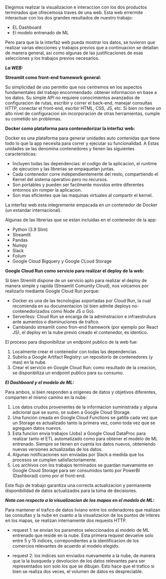 Elegimos realizar la visualizacion e interaccion con los dos productos terminados que ofrecemosa traves de una web. Esta web errermite interactuar con los dos grandes resultados de nuestro trabajo:

- EL Dashboard
- El modelo entrenado de ML

Pero para que la la interfaz web pueda mostrar los datos, se tuvieron que realizar varias elecciones y trabajos previos que a continuacion se detallan de manera general, asi como algunas de las justificaciones de esas selecciones y los trabajos previos necesarios.

***La WEB:***

**Streamlit como front-end framework general:**

Su simplicidad de uso permitio que nos centremos en los aspectos fundamentales del trabajo enconmendado: obtener informacion en base a los datos.
Su  simple API no requiere conocimientos avanzados de configuracion de rutas, escribir y correr el back-end, manejar consultas HTTP, conectar el front-end, escrbir HTML, CSS, JS, etc. Si bien no tiene un alto nivel de configuracion sin incorporacion de otras herramientas, cumple su cometido sin problemas.

**Docker como plataforma para contenedorizar la interfaz web:**

Docker es una plataforma para generar unidades auto contenidas que tiene todo lo que la app necesita para correr y ejecutar su funcionalidad. A Estas unidades se las denomina contenedores y tienen las siguientes caracteristicas:

- Incluyen todas las dependencias: el codigo de la aplicacion, el runtime de ejecucion y las librerias se empaquetan juntas.
- Cada contenedor corre independientemente del resto, compartiendo el Kernel del sistema operativo pero no recursos.
- Son portables y pueden ser facilmente movidos entre diferentes entornos sin romper la aplicacion.
- Son mas eficientes que las maquinas virtuales al compartir el kernel.

La interfaz web esta integremente empacada en un contenedor de Docker (un estandar internacional).

Algunas de las librerias que se estan incluidas en el contenedor de la app:

- Python (3.9 Slim)
- Streamlit
- Pandas
- Numpy
- Slack
- Folium
- Google Cloud Bigquery y Google CLoud Storage

**Google Cloud Run como servicio para realizar el deploy de la web:**

Si bien Stremlit dispone de un servicio apto para realizar el deploy de manera simple y rapida (Streamlit Comunity Cloud), nos volcamos por realizarlo mediante Google Cloud Run porque:

- Docker es una de las tecnologias soportadas por Cloud Run, la cual recomienda en su documentacion (si bien admite deploys no-contenedorizados como Node JS o Go).
- Serverless: Cloud Run se encarga de la adminstracion e infraestrutura ante aumentos o disminuciones de trafico.
- Cambiando streamlit como fron-end framework (por ejemplo por React JS), el deploy en la nube previo creado el contenedor, es identico.


El proceso para disponibilizar un endpoint publico de la web fue:

1) Localmente crear el contenedor con todas las dependencias
2) Subirlo a Google Artifact Registry: un repositorio de contenedores (y mas) en la nube.
3) Crear el servicio en Google Cloud Run: como resultado de la creacion, se disponibiliza un endpoint publico para su consumo.


***El Dashboard y el modelo de ML:***


Para ambos, si bien responden a origenes de datos y objetivos diferentes, comparten el mismo camino en la nube:

1) Los datos crudos provenentes de la informacion suministrada y alguna adicional que se sumo, se suben a Google Cloud Storage.
2) Una funcion creada en Google Cloud Functions se gatilla cada vez que un Storage es actualizado tanto la primera vez, como toda vez que se agreguen datos nuevos.
3) Esta funcion envia trabajos (Jobs) a Google Cloud DataProc para realizar tanto el ETL automatizado como para obtener el modelo de ML entrenado. Siempre se tienen en cuenta los datos nuevos, obteniendo nuevas versiones actualizadas de los datos.
4) Algunas notificaciones son enviadas por Slack a medida que los procesos se cumplen satisfactoriamente.
5) Los archivos con los trabajos terminados se guardan nuevamente en Google Cloud Storage para ser consumidos tanto por PowerBI (Dashborad) como por el front-end.


Este flujo de trabajo garantiza una correcta actualizacion y permanente disponibilidad de datos actualizados para la toma de decisiones.

***Nota con respecto a la visualizacion de los mapas en el modelo de ML:***

Para mantener el trafico de datos liviano entre los ordenadores que realizan las consultas y la nube en cuanto a la visualizacion de los puntos de interes en los mapas, se realizan internamente dos requests HTTP.

- request 1: se envian los parametos seleccionados al modelo de ML entrenado que reside en la nube. Esta primera request devuelve solo entre 5 y 15 indices, correpondientes a la identificacion de los comercios relevantes de acuerdo al modelo elegido.

- request 2: los indices son enviados nuevamente a la nube, de manera que la la busqueda y devolucion de los datos relevantes para ser representados son solo los que se dibujan. Esto hace que el trafico si bien se realiza dos veces, el volumen de datos es despreciable.



